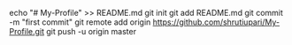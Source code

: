 echo "# My-Profile" >> README.md
git init
git add README.md
git commit -m "first commit"
git remote add origin https://github.com/shrutiupari/My-Profile.git
git push -u origin master
